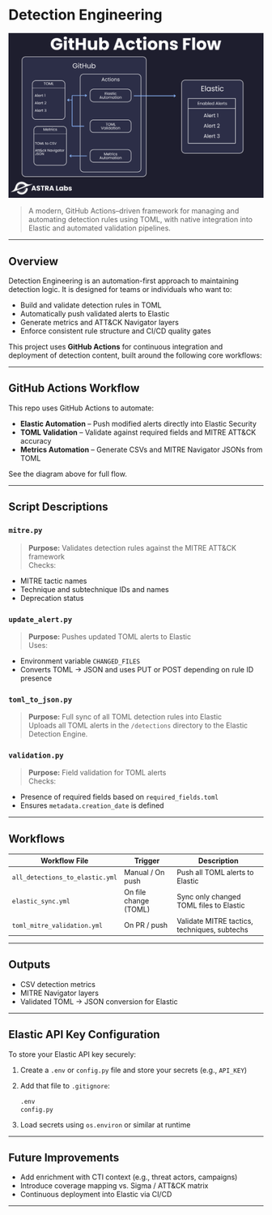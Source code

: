 # Detection Engineering

![GitHub Actions Flow](./assets/github_actions_flow.png)

> A modern, GitHub Actions–driven framework for managing and automating detection rules using TOML, with native integration into Elastic and automated validation pipelines.

---

## Overview

Detection Engineering is an automation-first approach to maintaining detection logic. It is designed for teams or individuals who want to:

- Build and validate detection rules in TOML
- Automatically push validated alerts to Elastic
- Generate metrics and ATT&CK Navigator layers
- Enforce consistent rule structure and CI/CD quality gates

This project uses **GitHub Actions** for continuous integration and deployment of detection content, built around the following core workflows:

---

## GitHub Actions Workflow

This repo uses GitHub Actions to automate:

- **Elastic Automation** – Push modified alerts directly into Elastic Security
- **TOML Validation** – Validate against required fields and MITRE ATT&CK accuracy
- **Metrics Automation** – Generate CSVs and MITRE Navigator JSONs from TOML

See the diagram above for full flow.

---

## Script Descriptions

### `mitre.py`

> **Purpose:** Validates detection rules against the MITRE ATT&CK framework  
> Checks:

- MITRE tactic names
- Technique and subtechnique IDs and names
- Deprecation status

### `update_alert.py`

> **Purpose:** Pushes updated TOML alerts to Elastic  
> Uses:

- Environment variable `CHANGED_FILES`
- Converts TOML → JSON and uses PUT or POST depending on rule ID presence

### `toml_to_json.py`

> **Purpose:** Full sync of all TOML detection rules into Elastic  
> Uploads all TOML alerts in the `/detections` directory to the Elastic Detection Engine.

### `validation.py`

> **Purpose:** Field validation for TOML alerts  
> Checks:

- Presence of required fields based on `required_fields.toml`
- Ensures `metadata.creation_date` is defined

---

## Workflows

| Workflow File                   | Trigger               | Description                                  |
| ------------------------------- | --------------------- | -------------------------------------------- |
| `all_detections_to_elastic.yml` | Manual / On push      | Push all TOML alerts to Elastic              |
| `elastic_sync.yml`              | On file change (TOML) | Sync only changed TOML files to Elastic      |
| `toml_mitre_validation.yml`     | On PR / push          | Validate MITRE tactics, techniques, subtechs |

---

## Outputs

- CSV detection metrics
- MITRE Navigator layers
- Validated TOML → JSON conversion for Elastic

---

## Elastic API Key Configuration

To store your Elastic API key securely:

1. Create a `.env` or `config.py` file and store your secrets (e.g., `API_KEY`)
2. Add that file to `.gitignore`:

   ```
   .env
   config.py
   ```

3. Load secrets using `os.environ` or similar at runtime

---

## Future Improvements

- Add enrichment with CTI context (e.g., threat actors, campaigns)
- Introduce coverage mapping vs. Sigma / ATT&CK matrix
- Continuous deployment into Elastic via CI/CD

---
